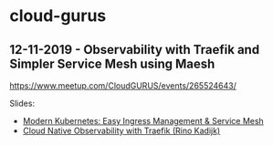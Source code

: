 # cloud-gurus

## 12-11-2019 - Observability with Traefik and Simpler Service Mesh using Maesh
https://www.meetup.com/CloudGURUS/events/265524643/

Slides:
* [Modern Kubernetes: Easy Ingress Management & Service Mesh](https://containous.github.io/slides/cloudgurus-netherland/slides.pdf)
* [Cloud Native Observability with Traefik (Rino Kadijk)](rino-kadijk-observability-with-traefik.pdf)
